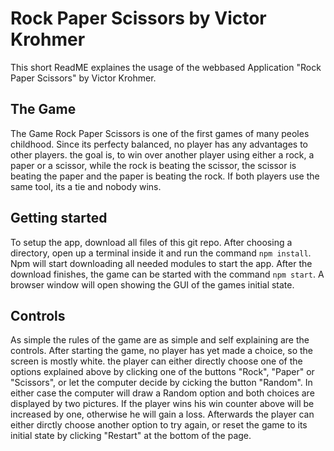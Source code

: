 # Rock Paper Scissors by Victor Krohmer

This short ReadME explaines the usage of the webbased Application "Rock Paper Scissors" by Victor Krohmer.

## The Game

The Game Rock Paper Scissors is one of the first games of many peoles childhood. Since its perfecty balanced, no player has any advantages to other players. 
the goal is, to win over another player using either a rock, a paper or a scissor, while the rock is beating the scissor, the scissor is beating the paper and the paper is beating the rock. If both players use the same tool, its a tie and nobody wins.

## Getting started

To setup the app, download all files of this git repo. After choosing a directory, open up a terminal inside it and run the command ```npm install```. Npm will start downloading all needed modules to start the app. After the download finishes, the game can be started with the command ```npm start```. A browser window will open showing the GUI of the games initial state.

## Controls

As simple the rules of the game are as simple and self explaining are the controls. After starting the game, no player has yet made a choice, so the screen is mostly white. the player can either directly choose one of the options explained above by clicking one of the buttons "Rock", "Paper" or "Scissors", or let the computer decide by cicking the button "Random". In either case the computer will draw a Random option and both choices are displayed by two pictures. If the player wins his win counter above will be increased by one, otherwise he will gain a loss. Afterwards the player can either dirctly choose another option to try again, or reset the game to its initial state by clicking "Restart" at the bottom of the page.

